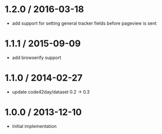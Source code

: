 
1.2.0 / 2016-03-18
==================

 * add support for setting general tracker fields before pageview is sent

1.1.1 / 2015-09-09
==================

 * add browserify support

1.1.0 / 2014-02-27
==================

 * update code42day/dataset 0.2 -> 0.3

1.0.0 / 2013-12-10
==================

 * Initial implementation

